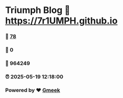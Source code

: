# Triumph Blog :link: https://7r1UMPH.github.io 
### :page_facing_up: [78](https://7r1UMPH.github.io/tag.html) 
### :speech_balloon: 0 
### :hibiscus: 964249 
### :alarm_clock: 2025-05-19 12:18:00 
### Powered by :heart: [Gmeek](https://github.com/Meekdai/Gmeek)
